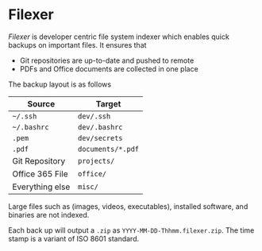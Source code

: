 # Filexer

_Filexer_ is developer centric file system indexer which enables quick backups on important files.
It ensures that

- Git repositories are up-to-date and pushed to remote
- PDFs and Office documents are collected in one place

The backup layout is as follows

| Source | Target |
| ------ | ------ |
| `~/.ssh` | `dev/.ssh` |
| `~/.bashrc` | `dev/.bashrc` |
| `.pem`| `dev/secrets` |
| `.pdf` | `documents/*.pdf` |
| Git Repository | `projects/`
| Office 365 File | `office/` |
| Everything else | `misc/` |

Large files such as (images, videos, executables), installed software, and binaries are not indexed.

Each back up will output a `.zip` as `YYYY-MM-DD-Thhmm.filexer.zip`. The time stamp is a variant of ISO 8601 standard.
